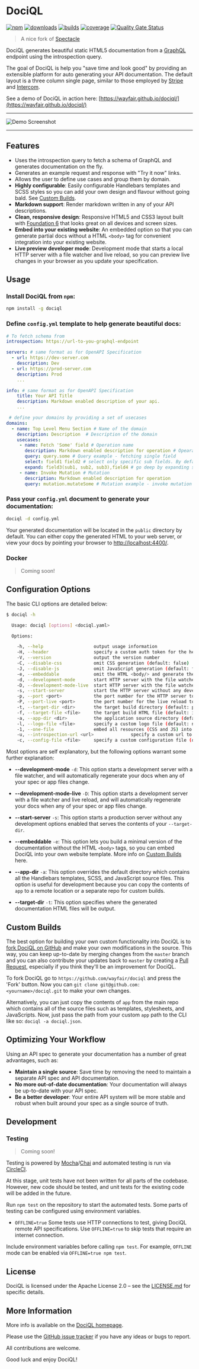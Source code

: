 # DociQL

[![npm][npm]][npm-url]
[![downloads][npm-downloads]][npm-url]
[![builds][builds]][builds-url]
[![coverage][cover]][cover-url]
[![Quality Gate Status][sonar]](sonar-url)

> A nice fork of [Spectacle](http://sourcey.com/spectacle)

DociQL generates beautiful static HTML5 documentation from a [GraphQL](https://graphql.org) endpoint using the introspection query.

The goal of DociQL is help you "save time and look good" by providing an extensible platform for auto generating your API documentation. The default layout is a three column single page, similar to those
employed by [Stripe](https://stripe.com/docs/api) and [Intercom](https://developers.intercom.com/reference).

See a demo of DociQL in action here: [https://wayfair.github.io/dociql/](https://wayfair.github.io/dociql/)

---

![Demo Screenshot](screenshot.png)

---

## Features

* Uses the introspection query to fetch a schema of GraphQL and generates documentation on the fly.
* Generates an example request and response with "Try it now" links.
* Allows the user to define use cases and group them by domain.
* **Highly configurable**: Easily configurable Handlebars templates and SCSS styles so you can add your own design and flavour without going bald. See [Custom Builds](#custom-builds).
* **Markdown support**: Render markdown written in any of your API descriptions.
* **Clean, responsive design**: Responsive HTML5 and CSS3 layout built with [Foundation 6](http://foundation.zurb.com/sites.html) that looks great on all devices and screen sizes.
* **Embed into your existing website**: An embedded option so that you can generate partial docs without a HTML `<body>` tag for convenient integration into your existing website.
* **Live preview developer mode**: Development mode that starts a local HTTP server with a file watcher and live reload, so you can preview live changes in your browser as you update your specification.

## Usage

### Install DociQL from `npm`:

```bash
npm install -g dociql
```


### Define `config.yml` template to help generate beautiful docs:
```yml
# To fetch schema from
introspection: https://url-to-you-graphql-endpoint

servers: # same format as for OpenAPI Specification
  - url: https://dev-server.com
    description: Dev
  - url: https://prod-server.com
    description: Prod
    ...

info: # same format as for OpenAPI Specification
    title: Your API Title
    description: Markdown enabled description of your api.    
    ...

 # define your domains by providing a set of usecases
domains:
  - name: Top Level Menu Section # Name of the domain
    description: Description  # Description of the domain
    usecases:         
     - name: Fetch 'Some' field # Operation name
       description: Markdown enabled description for operation # Opearation description
       query: query.some # Query example - fetching single field
       select: field1 field2 # select only specific sub fields. By default - all are selected
       expand: field3(sub1, sub2, sub3),field4 # go deep by expanding specific fields.
     - name: Invoke Mutation # Mutation 
       description: Markdown enabled description for operation
       query: mutation.mutateSome # Mutation example - invoke mutation
```
### Pass your `config.yml` document to generate your documentation:

```bash
dociql -d config.yml
```

Your generated documentation will be located in the `public` directory by default. You can either copy the generated HTML to your web server, or view your docs by pointing your browser to [http://localhost:4400/](http://localhost:4400/).

### Docker

> Coming soon!

## Configuration Options

The basic CLI options are detailed below:

```bash
$ dociql -h

  Usage: dociql [options] <dociql.yaml>

  Options:

    -h, --help                   output usage information
    -H, --header                 specify a custom auth token for the header (default: none)
    -V, --version                output the version number
    -C, --disable-css            omit CSS generation (default: false)
    -J, --disable-js             omit JavaScript generation (default: false)
    -e, --embeddable             omit the HTML <body/> and generate the documentation content only (default: false)
    -d, --development-mode       start HTTP server with the file watcher (default: false)
    -D, --development-mode-live  start HTTP server with the file watcher and live reload (default: false)
    -s, --start-server           start the HTTP server without any development features
    -p, --port <port>            the port number for the HTTP server to listen on (default: 4400)
    -P, --port-live <port>       the port number for the live reload to listen on (default: 4401)
    -t, --target-dir <dir>       the target build directory (default: public)
    -f, --target-file <file>     the target build HTML file (default: index.html)
    -a, --app-dir <dir>          the application source directory (default: app)
    -l, --logo-file <file>       specify a custom logo file (default: null)
    -1, --one-file               embed all resources (CSS and JS) into the same file (default: false)
    -u, --introspection-url <url>              specify a custom url to use for introspection (default: none)
    -c, --config-file <file>     specify a custom configuration file (default: app/lib/config.js)
```

Most options are self explanatory, but the following options warrant some further explanation:

* **--development-mode** `-d`: This option starts a development server with a file watcher, and will automatically regenerate your docs when any of your spec or app files change.

* **--development-mode-live** `-D`: This option starts a development server with a file watcher and live reload, and will automatically regenerate your docs when any of your spec or app files change.

* **--start-server** `-s`: This option starts a production server without any development options enabled that serves the contents of your `--target-dir`.

* **--embeddable** `-e`: This option lets you build a minimal version of the documentation without the HTML `<body>` tags, so you can embed DociQL into your own website template. More info on [Custom Builds](#custom-builds) here.

* **--app-dir** `-a`: This option overrides the default directory which contains all the Handlebars templates, SCSS, and JavaScript source files. This option is useful for development because you can copy the contents of `app` to a remote location or a separate repo for custom builds.

* **--target-dir** `-t`: This option specifies where the generated documentation HTML files will be output.

## Custom Builds

The best option for building your own custom functionality into DociQL is to [fork DociQL on GitHub](https://help.github.com/articles/fork-a-repo/) and make your own modifications in the source. This way, you can keep up-to-date by merging changes from the `master` branch and you can also contribute your updates back to `master` by creating a [Pull Request](https://help.github.com/articles/creating-a-pull-request/), especially if you think they'll be an improvement for DociQL.

To fork DociQL go to `https://github.com/wayfair/dociql` and press the 'Fork' button. Now you can `git clone git@github.com:<yourname>/dociql.git` to make your own changes.

Alternatively, you can just copy the contents of `app` from the main repo which contains all of the source files such as templates, stylesheets, and JavaScripts. Now, just pass the path from your custom `app` path to the CLI like so: `dociql -a dociql.json`.

## Optimizing Your Workflow

Using an API spec to generate your documentation has a number of great advantages, such as:

* **Maintain a single source**: Save time by removing the need to maintain a separate API spec and API documentation.
* **No more out-of-date documentation**: Your documentation will always be up-to-date with your API spec.
* **Be a better developer**: Your entire API system will be more stable and robust when built around your spec as a single source of truth.

## Development

### Testing

> Coming soon!

Testing is powered by [Mocha](https://mochajs.org/)/[Chai](http://chaijs.com/) and automated testing is run via [CircleCI](https://circleci.com/).

At this stage, unit tests have not been written for all parts of the codebase.  However, new code should be tested, and unit tests for the existing code will be added in the future.

Run `npm test` on the repository to start the automated tests. Some parts of testing can be configured using environment variables.

- `OFFLINE=true`
  Some tests use HTTP connections to test, giving DociQL remote API specifications. Use `OFFLINE=true` to skip tests that require an internet connection.

Include environment variables before calling `npm test`.  For example, `OFFLINE` mode can be enabled via `OFFLINE=true npm test`.


<!-- ## Contributors

Thanks to all the great developers who make DociQL great!

TODO
-->


## License

DociQL is licensed under the Apache License 2.0 – see the [LICENSE.md](https://github.com/wayfair/dociql/blob/master/LICENSE) for specific details.

## More Information

More info is available on the [DociQL homepage](https://github.com/wayfair/dociql).

Please use the [GitHub issue tracker](https://github.com/sourcey/spectacle/issues) if you have any ideas or bugs to report.

All contributions are welcome.

Good luck and enjoy DociQL!

[npm]: https://img.shields.io/npm/v/dociql.svg
[npm-downloads]: https://img.shields.io/npm/dw/dociql
[npm-url]: https://www.npmjs.com/package/dociql

[builds]: https://app.travis-ci.com/wayfair/dociql.svg?branch=master
[builds-url]: https://app.travis-ci.com/wayfair/dociql

[cover]: https://codecov.io/gh/wayfair/dociql/branch/master/graph/badge.svg
[cover-url]: https://codecov.io/gh/wayfair/dociql

[sonar]: https://sonarcloud.io/api/project_badges/measure?project=wayfair_dociql&metric=alert_status
[sonar-url]: https://sonarcloud.io/dashboard?id=wayfair_dociql
